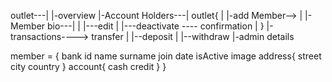 


<!-- nav -->
outlet---|
         |-overview
         |-Account Holders---|
                     <!-- sub nav -->
                     outlet{
         |           |-add Member-->
         |           |-Member bio---|
         |                          |---edit
         |                          |---deactivate ---- confirmation 
         |           }
                         <!-- sub nav -->
         |-transactions----> transfer
         |                 |--deposit
         |                 |--withdraw
         |-admin details





member = {
   bank id
   name
   surname
   join date
   isActive
   image
   address{
      street
      city
      country
   }
   account{
      cash
      credit
   }
}